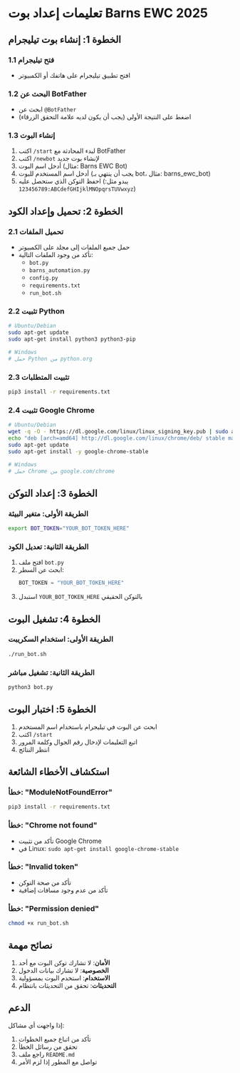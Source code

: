 # تعليمات إعداد بوت Barns EWC 2025

## الخطوة 1: إنشاء بوت تيليجرام

### 1.1 فتح تيليجرام
- افتح تطبيق تيليجرام على هاتفك أو الكمبيوتر

### 1.2 البحث عن BotFather
- ابحث عن `@BotFather`
- اضغط على النتيجة الأولى (يجب أن يكون لديه علامة التحقق الزرقاء)

### 1.3 إنشاء البوت
1. اكتب `/start` لبدء المحادثة مع BotFather
2. اكتب `/newbot` لإنشاء بوت جديد
3. أدخل اسم البوت (مثال: Barns EWC Bot)
4. أدخل اسم المستخدم للبوت (يجب أن ينتهي بـ bot، مثال: barns_ewc_bot)
5. احفظ التوكن الذي ستحصل عليه (يبدو مثل: `123456789:ABCdefGHIjklMNOpqrsTUVwxyz`)

## الخطوة 2: تحميل وإعداد الكود

### 2.1 تحميل الملفات
- حمل جميع الملفات إلى مجلد على الكمبيوتر
- تأكد من وجود الملفات التالية:
  - `bot.py`
  - `barns_automation.py`
  - `config.py`
  - `requirements.txt`
  - `run_bot.sh`

### 2.2 تثبيت Python
```bash
# Ubuntu/Debian
sudo apt-get update
sudo apt-get install python3 python3-pip

# Windows
# حمل Python من python.org
```

### 2.3 تثبيت المتطلبات
```bash
pip3 install -r requirements.txt
```

### 2.4 تثبيت Google Chrome
```bash
# Ubuntu/Debian
wget -q -O - https://dl.google.com/linux/linux_signing_key.pub | sudo apt-key add -
echo "deb [arch=amd64] http://dl.google.com/linux/chrome/deb/ stable main" | sudo tee /etc/apt/sources.list.d/google-chrome.list
sudo apt-get update
sudo apt-get install -y google-chrome-stable

# Windows
# حمل Chrome من google.com/chrome
```

## الخطوة 3: إعداد التوكن

### الطريقة الأولى: متغير البيئة
```bash
export BOT_TOKEN="YOUR_BOT_TOKEN_HERE"
```

### الطريقة الثانية: تعديل الكود
1. افتح ملف `bot.py`
2. ابحث عن السطر:
   ```python
   BOT_TOKEN = "YOUR_BOT_TOKEN_HERE"
   ```
3. استبدل `YOUR_BOT_TOKEN_HERE` بالتوكن الحقيقي

## الخطوة 4: تشغيل البوت

### الطريقة الأولى: استخدام السكريبت
```bash
./run_bot.sh
```

### الطريقة الثانية: تشغيل مباشر
```bash
python3 bot.py
```

## الخطوة 5: اختبار البوت

1. ابحث عن البوت في تيليجرام باستخدام اسم المستخدم
2. اكتب `/start`
3. اتبع التعليمات لإدخال رقم الجوال وكلمة المرور
4. انتظر النتائج

## استكشاف الأخطاء الشائعة

### خطأ: "ModuleNotFoundError"
```bash
pip3 install -r requirements.txt
```

### خطأ: "Chrome not found"
- تأكد من تثبيت Google Chrome
- في Linux: `sudo apt-get install google-chrome-stable`

### خطأ: "Invalid token"
- تأكد من صحة التوكن
- تأكد من عدم وجود مسافات إضافية

### خطأ: "Permission denied"
```bash
chmod +x run_bot.sh
```

## نصائح مهمة

1. **الأمان**: لا تشارك توكن البوت مع أحد
2. **الخصوصية**: لا تشارك بيانات الدخول
3. **الاستخدام**: استخدم البوت بمسؤولية
4. **التحديثات**: تحقق من التحديثات بانتظام

## الدعم

إذا واجهت أي مشاكل:
1. تأكد من اتباع جميع الخطوات
2. تحقق من رسائل الخطأ
3. راجع ملف `README.md`
4. تواصل مع المطور إذا لزم الأمر

